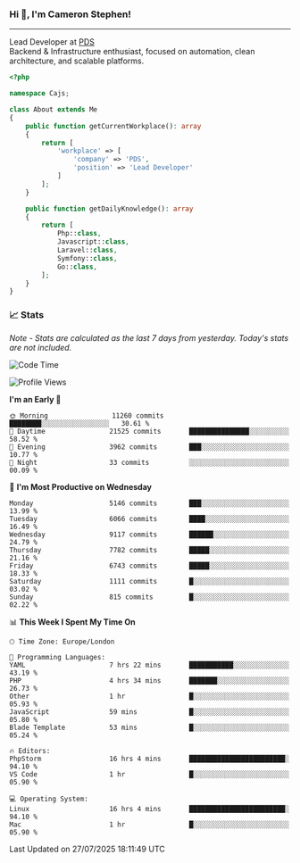 ### Hi 👋, I'm Cameron Stephen!

---

Lead Developer at [PDS](https://prindatasolutions.co.uk)  
Backend & Infrastructure enthusiast, focused on automation, clean architecture, and scalable platforms.


```php
<?php

namespace Cajs;

class About extends Me
{
    public function getCurrentWorkplace(): array
    {
        return [
            'workplace' => [
                'company' => 'PDS',
                'position' => 'Lead Developer'
            ]
        ];
    }

    public function getDailyKnowledge(): array
    {
        return [
            Php::class,
            Javascript::class,
            Laravel::class,
            Symfony::class,
            Go::class,
        ];
    }
}
```

### 📈 Stats
<p><em>Note - Stats are calculated as the last 7 days from yesterday. Today's stats are not included.</em></p>


<!--START_SECTION:waka-->
![Code Time](http://img.shields.io/badge/Code%20Time-4%2C602%20hrs%2058%20mins-blue)

![Profile Views](http://img.shields.io/badge/Profile%20Views-0-blue)

**I'm an Early 🐤** 

```text
🌞 Morning                11260 commits       ████████░░░░░░░░░░░░░░░░░   30.61 % 
🌆 Daytime                21525 commits       ███████████████░░░░░░░░░░   58.52 % 
🌃 Evening                3962 commits        ███░░░░░░░░░░░░░░░░░░░░░░   10.77 % 
🌙 Night                  33 commits          ░░░░░░░░░░░░░░░░░░░░░░░░░   00.09 % 
```
📅 **I'm Most Productive on Wednesday** 

```text
Monday                   5146 commits        ███░░░░░░░░░░░░░░░░░░░░░░   13.99 % 
Tuesday                  6066 commits        ████░░░░░░░░░░░░░░░░░░░░░   16.49 % 
Wednesday                9117 commits        ██████░░░░░░░░░░░░░░░░░░░   24.79 % 
Thursday                 7782 commits        █████░░░░░░░░░░░░░░░░░░░░   21.16 % 
Friday                   6743 commits        █████░░░░░░░░░░░░░░░░░░░░   18.33 % 
Saturday                 1111 commits        █░░░░░░░░░░░░░░░░░░░░░░░░   03.02 % 
Sunday                   815 commits         █░░░░░░░░░░░░░░░░░░░░░░░░   02.22 % 
```


📊 **This Week I Spent My Time On** 

```text
🕑︎ Time Zone: Europe/London

💬 Programming Languages: 
YAML                     7 hrs 22 mins       ███████████░░░░░░░░░░░░░░   43.19 % 
PHP                      4 hrs 34 mins       ███████░░░░░░░░░░░░░░░░░░   26.73 % 
Other                    1 hr                █░░░░░░░░░░░░░░░░░░░░░░░░   05.93 % 
JavaScript               59 mins             █░░░░░░░░░░░░░░░░░░░░░░░░   05.80 % 
Blade Template           53 mins             █░░░░░░░░░░░░░░░░░░░░░░░░   05.24 % 

🔥 Editors: 
PhpStorm                 16 hrs 4 mins       ████████████████████████░   94.10 % 
VS Code                  1 hr                █░░░░░░░░░░░░░░░░░░░░░░░░   05.90 % 

💻 Operating System: 
Linux                    16 hrs 4 mins       ████████████████████████░   94.10 % 
Mac                      1 hr                █░░░░░░░░░░░░░░░░░░░░░░░░   05.90 % 
```


 Last Updated on 27/07/2025 18:11:49 UTC
<!--END_SECTION:waka-->
